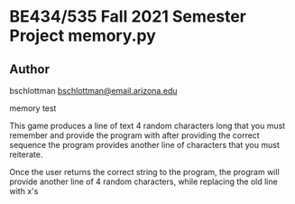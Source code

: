 # BE434/535 Fall 2021 Semester Project memory.py

## Author
bschlottman <bschlottman@email.arizona.edu>

memory test

This game produces a line of text 4 random characters long that you must remember and provide the program with
after providing the correct sequence the program provides another line of characters that you must reiterate.

Once the user returns the correct string to the program, the program will provide another line of 4 random characters, while replacing the old line with x's